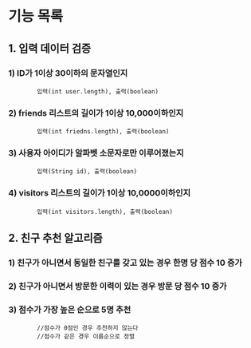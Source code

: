 # 기능 목록

## 1. 입력 데이터 검증
###     1) ID가 1이상 30이하의 문자열인지
            입력(int user.length), 출력(boolean)
###     2) friends 리스트의 길이가 1이상 10,000이하인지
            입력(int friedns.length), 출력(boolean)
###     3) 사용자 아이디가 알파벳 소문자로만 이루어졌는지
            입력(String id), 출력(boolean)
###     4) visitors 리스트의 길이가 1이상 10,0000이하인지
            입력(int visitors.length), 출력(boolean)

## 2. 친구 추천 알고리즘
###     1) 친구가 아니면서 동일한 친구를 갖고 있는 경우 한명 당 점수 10 증가
###     2) 친구가 아니면서 방문한 이력이 있는 경우 방문 당 점수 10 증가
###     3) 점수가 가장 높은 순으로 5명 추천
            //점수가 0점인 경우 추천하지 않는다
            //점수가 같은 경우 이름순으로 정렬
            